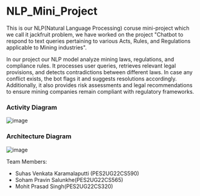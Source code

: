 # NLP_Mini_Project

This is our NLP(Natural Language Processing) coruse mini-project which we call it jackfruit problem, we have worked on the project "Chatbot to respond to text queries pertaining to various Acts, Rules, and Regulations applicable to Mining industries".

In our project our NLP model analyze mining laws, regulations, and compliance rules. It processes user queries, retrieves relevant legal provisions, and detects contradictions between different laws. In case any conflict exists, the bot flags it and suggests resolutions accordingly. Additionally, it also provides risk assessments and legal recommendations to ensure mining companies remain compliant with regulatory frameworks.

### Activity Diagram

![image](https://github.com/user-attachments/assets/b86bbaeb-78ef-4290-b826-dc6ab0fecb22)


### Architecture Diagram

![image](https://github.com/user-attachments/assets/62b4624f-bc29-4931-b1b6-49cc7d8c435e)


Team Members:  
- Suhas Venkata Karamalaputti (PES2UG22CS590)  
- Soham Pravin Salunkhe(PES2UG22CS565)
- Mohit Prasad Singh(PES2UG22CS320)

